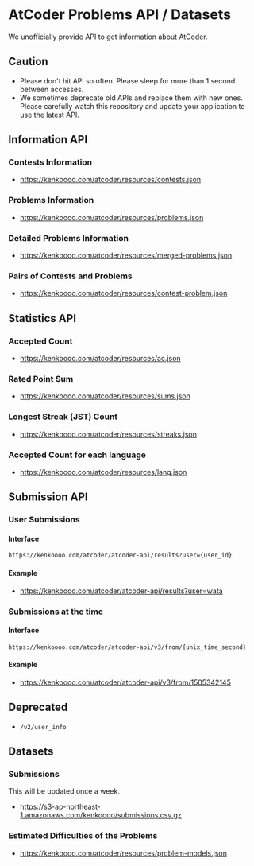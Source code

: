 # AtCoder Problems API / Datasets

We unofficially provide API to get information about AtCoder.

## Caution

- Please don't hit API so often. Please sleep for more than 1 second between accesses.
- We sometimes deprecate old APIs and replace them with new ones. Please carefully watch this repository and update your application to use the latest API.

## Information API
### Contests Information
- https://kenkoooo.com/atcoder/resources/contests.json
### Problems Information 
- https://kenkoooo.com/atcoder/resources/problems.json
### Detailed Problems Information
- https://kenkoooo.com/atcoder/resources/merged-problems.json
### Pairs of Contests and Problems
- https://kenkoooo.com/atcoder/resources/contest-problem.json

## Statistics API
### Accepted Count
- https://kenkoooo.com/atcoder/resources/ac.json
### Rated Point Sum
- https://kenkoooo.com/atcoder/resources/sums.json
### Longest Streak (JST) Count
- https://kenkoooo.com/atcoder/resources/streaks.json
### Accepted Count for each language
- https://kenkoooo.com/atcoder/resources/lang.json

## Submission API
### User Submissions
#### Interface
```
https://kenkoooo.com/atcoder/atcoder-api/results?user={user_id}
```
#### Example
- https://kenkoooo.com/atcoder/atcoder-api/results?user=wata

### Submissions at the time
#### Interface
```
https://kenkoooo.com/atcoder/atcoder-api/v3/from/{unix_time_second}
```
#### Example
- https://kenkoooo.com/atcoder/atcoder-api/v3/from/1505342145


## Deprecated
- `/v2/user_info`

## Datasets
### Submissions
This will be updated once a week.
- https://s3-ap-northeast-1.amazonaws.com/kenkoooo/submissions.csv.gz

### Estimated Difficulties of the Problems
- https://kenkoooo.com/atcoder/resources/problem-models.json

